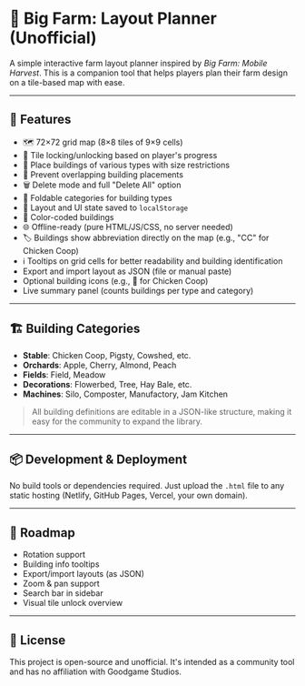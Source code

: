 # 🧱 Big Farm: Layout Planner (Unofficial)

A simple interactive farm layout planner inspired by *Big Farm: Mobile Harvest*. This is a companion tool that helps players plan their farm design on a tile-based map with ease.

---

## 🚀 Features

- 🗺 72×72 grid map (8×8 tiles of 9×9 cells)
- 🔐 Tile locking/unlocking based on player's progress
- 🧱 Place buildings of various types with size restrictions
- 🚫 Prevent overlapping building placements
- 🗑 Delete mode and full "Delete All" option
- 🧩 Foldable categories for building types
- 💾 Layout and UI state saved to `localStorage`
- 🎨 Color-coded buildings
- 🌐 Offline-ready (pure HTML/JS/CSS, no server needed)
- 🏷 Buildings show abbreviation directly on the map (e.g., "CC" for Chicken Coop)
- ℹ Tooltips on grid cells for better readability and building identification
- Export and import layout as JSON (file or manual paste)
- Optional building icons (e.g., 🐓 for Chicken Coop)
- Live summary panel (counts buildings per type and category)

---

## 🏗 Building Categories

- **Stable**: Chicken Coop, Pigsty, Cowshed, etc.
- **Orchards**: Apple, Cherry, Almond, Peach
- **Fields**: Field, Meadow
- **Decorations**: Flowerbed, Tree, Hay Bale, etc.
- **Machines**: Silo, Composter, Manufactory, Jam Kitchen

> All building definitions are editable in a JSON-like structure, making it easy for the community to expand the library.

---

## 📦 Development & Deployment

No build tools or dependencies required. Just upload the `.html` file to any static hosting (Netlify, GitHub Pages, Vercel, your own domain).

---

## 🧩 Roadmap

- Rotation support
- Building info tooltips
- Export/import layouts (as JSON)
- Zoom & pan support
- Search bar in sidebar
- Visual tile unlock overview

---

## 📜 License

This project is open-source and unofficial. It's intended as a community tool and has no affiliation with Goodgame Studios.
